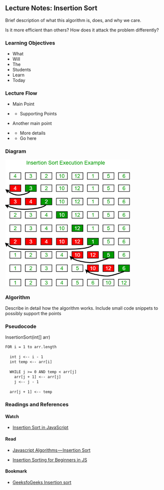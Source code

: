 ## Lecture Notes: Insertion Sort

Brief description of what this algorithm is, does, and why we care.

Is it more efficient than others? How does it attack the problem differently?

### Learning Objectives

* What
* Will
* The
* Students
* Learn
* Today

### Lecture Flow

* Main Point
* * Supporting Points

* Another main point
* * More details
* * Go here

### Diagram

<img src="./assets/insertionSort.png" width=400>

### Algorithm

Describe in detail how the algorithm works. Include small code snippets to possibly support the points

### Pseudocode

  InsertionSort(int[] arr)
  
    FOR i = 1 to arr.length
    
      int j <-- i - 1
      int temp <-- arr[i]
      
      WHILE j >= 0 AND temp < arr[j]
        arr[j + 1] <-- arr[j]
        j <-- j - 1
        
      arr[j + 1] <-- temp

### Readings and References

#### Watch

* [Insertion Sort in JavaScript](https://www.youtube.com/watch?v=ArPCGZRXXc0)

#### Read

* [Javascript Algorithms — Insertion Sort](https://medium.com/javascript-algorithms/javascript-algorithms-insertion-sort-59b6b655373c)

* [Insertion Sorting for Beginners in JS](https://dev.to/ryan_dunton/insertion-sorting-for-beginners-in-js------fkg)

#### Bookmark

* [GeeksfoGeeks Insertion sort](https://www.geeksforgeeks.org/insertion-sort/)